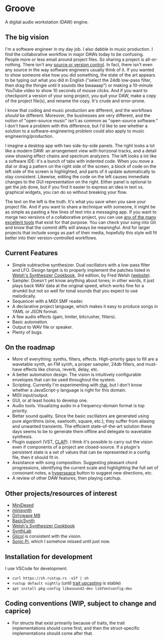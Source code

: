 # Groove

A digital audio workstation (DAW) engine.

## The big vision

I'm a software engineer in my day job. I also dabble in music production. I find the collaborative workflow in major DAWs today to be confusing. People more or less email around project files. So sharing a project is all-or-nothing. There isn't any [source or version control](https://en.wikipedia.org/wiki/Version_control). In fact, there isn't even any source in the way software engineers usually think of it. If you wanted to show someone else how you did something, the state of the art appears to be typing out what you did in English ("select the 24db low-pass filter, then drag the thingie until it sounds like bwaaaap") or making a 10-minute YouTube video to show 10 seconds of mouse clicks. And if you want to checkpoint a version of your song project, you quit your DAW, make a copy of the project file(s), and rename the copy. It's crude and error-prone.

I know that coding and music production are different, and the workflows _should_ be different. Moreover, the businesses are very different, and the notion of "open-source music" isn't as common as "open-source software." I don't have a problem with this difference, but I'd like to see whether a solution to a software-engineering problem could also apply to music engineering/production.

I imagine a desktop app with two side-by-side panels. The right looks a lot like a modern DAW: an arrangement view with horizonal tracks, and a detail view showing effect chains and spectrum analyzers. The left looks a lot like a software IDE: it's a bunch of tabs with indented code. When you move a dial or drag a pattern on the right side of the screen, a block of code on the left side of the screen is highlighted, and parts of it update automatically to stay consistent. Likewise, editing the code on the left causes immediate changes to the GUI representation on the right. Either panel is optional to get the job done, but if you find it easier to express an idea in text vs. graphical widgets, you can do so without breaking your flow.

The text on the left is the truth. It's what you save when you save your project file. And if you want to share a technique with someone, it might be as simple as pasting a few lines of text into a messaging app. If you want to merge two versions of a collaborative project, you can use [any of the many excellent tools](https://en.wikipedia.org/wiki/Comparison_of_file_comparison_tools) that exist for that purpose. You can check your song into Git and know that the commit diffs will always be meaningful. And for larger projects that include songs as part of their media, hopefully this style will fit better into their version-controlled workflows.

## Current Features

- Simple subtractive synthesizer. Dual oscillators with a low-pass filter and LFO. Design target is to properly implement the patches listed in [Welsh's Synthesizer Cookbook](https://www.amazon.com/Welshs-Synthesizer-Cookbook-Programming-Universal/dp/B000ERHA4S/), 3rd edition, by Fred Welsh ([website](https://synthesizer-cookbook.com/)).
- Sampler. Doesn't yet know anything about tones; in other words, it just plays back WAV data at the original speed, which works fine for a drumkit but not so well for tonal sounds that you expect to use melodically.
- Sequencer with a MIDI SMF reader.
- A declarative project language, which makes it easy to produce songs in YAML or JSON format.
- A few audio effects (gain, limiter, bitcrusher, filters).
- Basic automation.
- Output to WAV file or speaker.
- Plenty of bugs.

## On the roadmap

- More of everything: synths, filters, effects. High-priority gaps to fill are a wavetable synth, an FM synth, a proper sampler, 24db filters, and must-have effects like chorus, reverb, delay, etc.
- A better automation design. The vision is intuitively configurable envelopes that can be used throughout the system.
- Scripting. Currently I'm experimenting with [rhai](https://rhai.rs/), but I don't know whether a JavaScript-y language is right for this domain.
- MIDI input/output.
- GUI, or at least hooks to develop one.
- Audio tools. Visualizing audio in a frequency-domain format is top priority.
- Better sound quality. Since the basic oscillators are generated using pure algorithms (sine, sawtooth, square, etc.), they suffer from aliasing and unwanted transients. The efficient state-of-the-art solution these days seems to be to generate them offline and delegate to wavetable synthesis.
- Plugin support (VST, [CLAP](https://u-he.com/community/clap/)). I think it's possible to carry out the vision even if components of a project are closed-source. If a plugin's persistent state is a set of values that can be represented in a config file, then it should fit in.
- Assistance with song composition. Suggesting pleasant chord progressions, identifying the current scale and highlighting the full set of consonant notes, a [hyperspace](https://en.wikipedia.org/wiki/Asteroids_(video_game)) button to suggest new directions, etc.
- A review of other DAW features, then playing catchup.

## Other projects/resources of interest

- [MiniDexed](https://github.com/probonopd/MiniDexed)
- [minisynth](https://github.com/rsta2/minisynth)
- [Dirtywave M8](https://dirtywave.com/)
- [BasicSynth](https://basicsynth.com/)
- [Welsh's Synthesizer Cookbook](https://synthesizer-cookbook.com/)
- [SynthLab](https://www.willpirkle.com/synthlab-landing/)
- [Glicol](https://github.com/chaosprint/glicol) is consistent with the vision.
- [Sonic Pi](https://sonic-pi.net/), which I somehow missed until just now.

## Installation for development

I use VSCode for development.

- `curl https://sh.rustup.rs -sSf | sh`
- `rustup default nightly` (until [trait upcasting](https://doc.rust-lang.org/beta/unstable-book/language-features/trait-upcasting.html) is stable)
- `apt install pkg-config libasound2-dev libfontconfig-dev`

## Coding conventions (WIP, subject to change and caprice)

- For structs that exist primarily because of traits, the trait implementations should come first, and then the struct-specific implementations should come after that.
